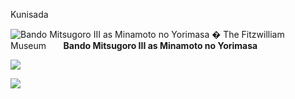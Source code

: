 Kunisada

![Bando Mitsugoro III as Minamoto no Yorimasa ](kunisada/Part%20III/P.57-1938.jpg)
� The Fitzwilliam Museum       **Bando Mitsugoro III as Minamoto no Yorimasa**


[![](../backgrounds/back/backward.gif)](../text575859.htm)


[![](../backgrounds/back/forward.gif)](kunpt358.htm)

